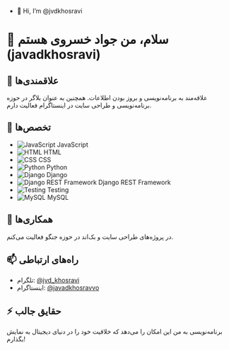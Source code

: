 - 👋 Hi, I’m @jvdkhosravi
# 👋 سلام، من جواد خسروی هستم (javadkhosravi)

## 👀 علاقمندی‌ها
علاقه‌مند به برنامه‌نویسی و بروز بودن اطلاعات. همچنین به عنوان بلاگر در حوزه برنامه‌نویسی و طراحی سایت در اینستاگرام فعالیت دارم.

## 🌱 تخصص‌ها
- ![JavaScript](https://img.icons8.com/color/48/000000/javascript.png) JavaScript
- ![HTML](https://img.icons8.com/color/48/000000/html-5.png) HTML
- ![CSS](https://img.icons8.com/color/48/000000/css3.png) CSS
- ![Python](https://img.icons8.com/color/48/000000/python.png) Python
- ![Django](https://img.icons8.com/color/48/000000/django.png) Django
- ![Django REST Framework](https://img.icons8.com/color/48/000000/api.png) Django REST Framework
- ![Testing](https://img.icons8.com/color/48/000000/test-passed.png) Testing
- ![MySQL](https://img.icons8.com/color/48/000000/mysql.png) MySQL

## 💞️ همکاری‌ها
در پروژه‌های طراحی سایت و بک‌اند در حوزه جنگو فعالیت می‌کنم.

## 📫 راه‌های ارتباطی
- تلگرام: [@jvd_khosravi](https://t.me/jvd_khosravi)
- اینستاگرام: [@javadkhosravvo](https://instagram.com/javadkhosravvo)

## ⚡ حقایق جالب
برنامه‌نویسی به من این امکان را می‌دهد که خلاقیت خود را در دنیای دیجیتال به نمایش بگذارم!
